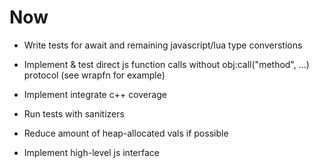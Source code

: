 # Now

- Write tests for await and remaining
  javascript/lua type converstions

- Implement & test direct js function calls
  without obj:call("method", ...) protocol (see
  wrapfn for example)

- Implement integrate c++ coverage
- Run tests with sanitizers
- Reduce amount of heap-allocated vals if
  possible

- Implement high-level js interface
